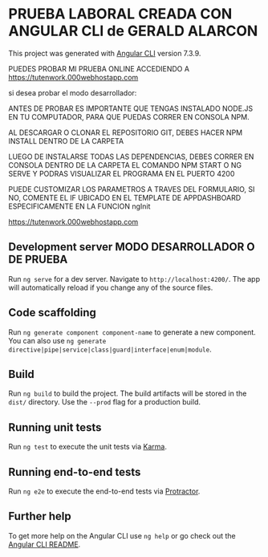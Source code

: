 # PRUEBA LABORAL CREADA CON ANGULAR CLI de GERALD ALARCON

This project was generated with [Angular CLI](https://github.com/angular/angular-cli) version 7.3.9.

PUEDES PROBAR MI PRUEBA ONLINE ACCEDIENDO A https://tutenwork.000webhostapp.com

si desea probar el modo desarrollador:

ANTES DE PROBAR ES IMPORTANTE QUE TENGAS INSTALADO NODE.JS EN TU COMPUTADOR, PARA QUE PUEDAS CORRER EN CONSOLA NPM.

AL DESCARGAR O CLONAR EL REPOSITORIO GIT, DEBES HACER NPM INSTALL DENTRO DE LA CARPETA

LUEGO DE INSTALARSE TODAS LAS DEPENDENCIAS, DEBES CORRER EN CONSOLA DENTRO DE LA CARPETA EL COMANDO NPM START O NG SERVE Y PODRAS VISUALIZAR EL PROGRAMA EN EL PUERTO 4200

PUEDE CUSTOMIZAR LOS PARAMETROS A TRAVES DEL FORMULARIO, SI NO, COMENTE EL IF UBICADO EN EL TEMPLATE DE APPDASHBOARD ESPECIFICAMENTE EN LA FUNCION ngInit 

https://tutenwork.000webhostapp.com

## Development server MODO DESARROLLADOR O DE PRUEBA


Run `ng serve` for a dev server. Navigate to `http://localhost:4200/`. The app will automatically reload if you change any of the source files.

## Code scaffolding

Run `ng generate component component-name` to generate a new component. You can also use `ng generate directive|pipe|service|class|guard|interface|enum|module`.

## Build

Run `ng build` to build the project. The build artifacts will be stored in the `dist/` directory. Use the `--prod` flag for a production build.

## Running unit tests

Run `ng test` to execute the unit tests via [Karma](https://karma-runner.github.io).

## Running end-to-end tests

Run `ng e2e` to execute the end-to-end tests via [Protractor](http://www.protractortest.org/).

## Further help

To get more help on the Angular CLI use `ng help` or go check out the [Angular CLI README](https://github.com/angular/angular-cli/blob/master/README.md).
